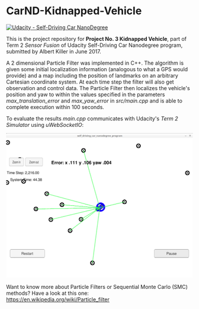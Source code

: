 # CarND-Kidnapped-Vehicle
[![Udacity - Self-Driving Car NanoDegree](https://s3.amazonaws.com/udacity-sdc/github/shield-carnd.svg)](http://www.udacity.com/drive)

This is the project repository for **Project No. 3 Kidnapped Vehicle**, part of Term 2 _Sensor Fusion_ of Udacity Self-Driving Car Nanodegree program, submitted by Albert Killer in June 2017. 

A 2 dimensional Particle Filter was implemented in C++. The algorithm is given some initial localization information (analogous to what a GPS would provide) and a map including the position of landmarks on an arbitrary Cartesian coordinate system. At each time step the filter will also get observation and control data. The Particle Filter then localizes the vehicle's position and yaw to within the values specified in the parameters *max_translation_error* and *max_yaw_error* in *src/main.cpp* and is able to complete execution within 100 seconds. 

To evaluate the results *main.cpp* communicates with Udacity's *Term 2 Simulator* using *uWebSocketIO*:


![Evaluating results using Udacity's Term 2 Simulator](Screenshot%20from%202017-06-10%2017-35-51.png?raw=true "Evaluating results using Udacity's Term 2 Simulator")


Want to know more about Particle Filters or Sequential Monte Carlo (SMC) methods? Have a look at this one: https://en.wikipedia.org/wiki/Particle_filter
